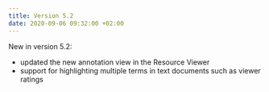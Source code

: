 ```yaml
---
title: Version 5.2
date: 2020-09-06 09:32:00 +02:00
---
```


New in version 5.2:

* updated the new annotation view in the Resource Viewer
* support for highlighting multiple terms in text documents such as viewer ratings 